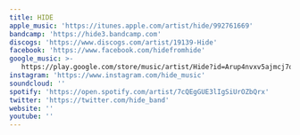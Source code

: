 ```yaml
---
title: HIDE
apple_music: 'https://itunes.apple.com/artist/hide/992761669'
bandcamp: 'https://hide3.bandcamp.com'
discogs: 'https://www.discogs.com/artist/19139-Hide'
facebook: 'https://www.facebook.com/hidefromhide'
google_music: >-
   https://play.google.com/store/music/artist/Hide?id=Arup4nvxv5ajmcj7qkdc2ihvnqm
instagram: 'https://www.instagram.com/hide_music'
soundcloud: ''
spotify: 'https://open.spotify.com/artist/7cQEgGUE3lIgSiUrOZbQrx'
twitter: 'https://twitter.com/hide_band'
website: ''
youtube: ''
---
```

